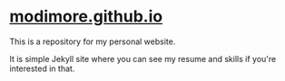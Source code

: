 # [modimore.github.io](https://modimore.github.io)

This is a repository for my personal website.

It is simple Jekyll site where you can see my resume and skills if you're interested in that.
